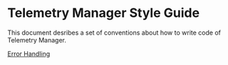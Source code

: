 # Telemetry Manager Style Guide

This document desribes a set of conventions about how to write code of Telemetry Manager.

[Error Handling](./error_handling.md)
